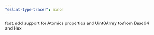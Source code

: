 ```yaml
---
"eslint-type-tracer": minor
---
```


feat: add support for Atomics properties and Uint8Array to/from Base64 and Hex
